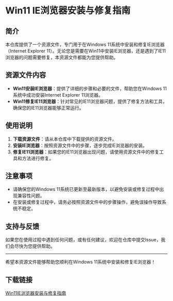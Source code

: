 # Win11 IE浏览器安装与修复指南

## 简介
本仓库提供了一个资源文件，专门用于在Windows 11系统中安装和修复IE浏览器（Internet Explorer 11）。无论您是需要在Win11中安装IE浏览器，还是遇到了IE11浏览器的问题需要修复，本资源文件都能为您提供帮助。

## 资源文件内容
- **Win11安装IE浏览器**：提供了详细的步骤和必要的文件，帮助您在Windows 11系统中成功安装Internet Explorer 11浏览器。
- **Win11修复IE11浏览器**：针对常见的IE11浏览器问题，提供了修复方法和工具，确保您的IE11浏览器能够正常运行。

## 使用说明
1. **下载资源文件**：请从本仓库中下载提供的资源文件。
2. **安装IE浏览器**：按照资源文件中的步骤，逐步完成IE浏览器的安装。
3. **修复IE11浏览器**：如果您的IE11浏览器出现问题，请使用资源文件中的修复工具和方法进行修复。

## 注意事项
- 请确保您的Windows 11系统已更新至最新版本，以避免安装或修复过程中出现兼容性问题。
- 在安装或修复过程中，请务必按照资源文件中的步骤操作，避免误操作导致系统不稳定。

## 支持与反馈
如果您在使用过程中遇到任何问题，或有任何建议，欢迎在仓库中提交Issue，我们会尽快为您提供帮助。

---

希望本资源文件能够帮助您顺利在Windows 11系统中安装和修复IE浏览器！

## 下载链接

[Win11IE浏览器安装与修复指南](https://pan.quark.cn/s/382225e7c93b)
